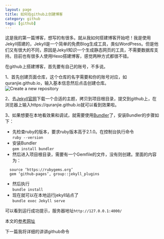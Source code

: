 ```yaml
---
layout: page
title: 如何在github上创建博客
category: github
tags: [github]
---
```


<p class="message">
  这是我的第一篇博客，想写的有很多。就从我如何搭建博客开始吧！我是使用Jekyll搭建的，Jekyll是一个简单的免费Blog生成工具，类似WordPress。但是他们又有很大的不同，原因是Jekyll知识一个生成静态网页的工具，不需要数据库支持。目前也有很多人使用Hexo搭建博客，感觉两种方式都很不错。
</p>

在github上搭建博客，首先要有自己的账号，不多说。

1、首先创建页面仓库，这个仓库的名字需要和你的账号对应，如quranjie.github.io，输入基本信息然后点击创建仓库。
<img class="center-img width-600" src="{{ site.baseurl }}assets/create_blog_on_github_01.png" alt="Create a new repository" />

2、去[Jekyll官网](http://jekyllthemes.org)下载一个合适的主题，拷贝到项目根目录，提交到github上，在浏览器上输入https://quranjie.github.io就可以看到效果啦。

3、如果想要在本地看效果和调试，就需要使用[Bundler](https://github.com/bundler/bundler)了，安装Bundler的步骤如下：

* 先检查ruby的版本，要求ruby版本高于2.1.0。在控制台执行命令  
  ```ruby --version```
* 安装Bundler  
  ```gem install bundler```
* 然后进入项目根目录，需要有一个Gemfile的文件，没有则创建。里面的内容为：  

```
  source ‘https://rubygems.org’  
  gem ‘github-pages’, group::jekyll_plugins
```
* 然后执行  
```bundle install```
* 现在就可以在本地运行jekyll站点了  
```bundle exec Jekyll serve```  

可以看到运行成功提示，服务器地址```http://127.0.0.1:4000/```

本文的[参考网址](https://help.github.com/articles/using-jekyll-as-a-static-site-generator-with-github-pages/
)

<p class="next-post">下一篇我将详细的讲讲github命令</p>
